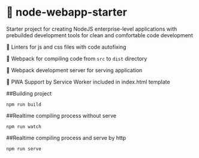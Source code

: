 # 🚀 node-webapp-starter

Starter project for creating NodeJS enterprise-level applications with prebuilded development tools for clean and comfortable code development

:crown: Linters for js and css files with code autofixing

:crown: Webpack for compiling code from `src` to `dist` directory

:crown: Webpack development server for serving application

:crown: PWA Support by Service Worker included in index.html template


##Building project

```
npm run build
```

##Realtime compiling process without serve

```
npm run watch
```

##Realtime compiling process and serve by http

```
npm run serve
```
